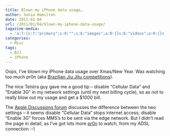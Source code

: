```yaml
---
title: Blown my iPhone data usage…
author: Sonia Hamilton
date: 2011-01-04
url: /2011/01/04/blown-my-iphone-data-usage/
tagazine-media:
  - 'a:7:{s:7:"primary";s:0:"";s:6:"images";a:0:{}s:6:"videos";a:0:{}s:11:"image_count";s:1:"0";s:6:"author";s:7:"1173694";s:7:"blog_id";s:7:"1724069";s:9:"mod_stamp";s:19:"2011-01-04 05:33:31";}'
categories:
  - Misc
tags:
  - BJJ
  - iPhone
---
```

Oops, I&#8217;ve blown my iPhone data usage over Xmas/New Year. Was watching too much pr0n (aka [Brazilian Jiu Jitu competitions][1]).

The nice Telstra guy gave me a good tip &#8211; disable &#8220;Cellular Data&#8221; and &#8220;Enable 3G&#8221; in my network settings (until my next billing cycle), so as not to really blow out my usage and get a $1000 bill.

The [Apple Discussions forum][2] discusses the difference between the two settings &#8211; it seems disable &#8220;Cellular Data&#8221; stops internet access; disable &#8220;Enable 3G&#8221; forces MMS&#8217;s to be sent via the edge network. But I didn&#8217;t read the page in detail, as I&#8217;ve got lots more [pr0n][3] to watch, from my ADSL connection :-)

 [1]: http://www.youtube.com/watch?v=b-59WlghKYM
 [2]: http://discussions.info.apple.com/message.jspa?messageID=12018583
 [3]: http://www.youtube.com/user/RyanHallBJJ
